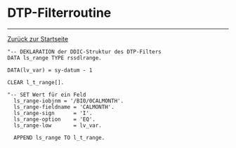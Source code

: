 # DTP-Filterroutine
---

[Zurück zur Startseite](https://wolfgangzeller.github.io/ABAP-for-SAP-BW/)

```abap
"-- DEKLARATION der DDIC-Struktur des DTP-Filters
DATA ls_range TYPE rssdlrange.

DATA(lv_var) = sy-datum - 1

CLEAR l_t_range[].

"-- SET Wert für ein Feld
  ls_range-iobjnm = '/BI0/0CALMONTH'.
  ls_range-fieldname = 'CALMONTH'.
  ls_range-sign      = 'I'.
  ls_range-option    = 'EQ'. 
  ls_range-low       = lv_var.

  APPEND ls_range TO l_t_range.
  ```
